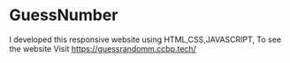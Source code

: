 # GuessNumber
I developed this responsive website using HTML,CSS,JAVASCRIPT, To see the website Visit https://guessrandomm.ccbp.tech/

